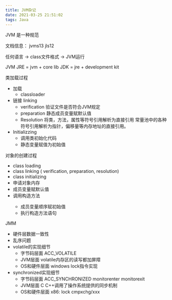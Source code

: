 ```yaml
---
title: JVM杂记
date: 2021-03-25 21:51:02
tags: Java
---
```


JVM 是一种规范
<!-- more -->

文档信息：
jvms13
jls12

任何语言 ->  class文件格式 -> JVM运行

JVM
JRE = jvm + core lib
JDK = jre + development kit

类加载过程
- 加载
  - classloader
- 链接 linking
  - verification   验证文件是否符合JVM规定
  - preparation    静态成员变量赋默认值
  - Resolution     将类，方法，属性等符号引用解析为直接引用 常量池中的各种符号引用解析为指针，偏移量等内存地址的直接引用。
- Initializzing
  - 调用类初始化代码 <clinit>
  - 静态变量赋值为初始值

对象的创建过程
- class loading
- class linking ( verification, preparation, resolution)
- class initializing
- 申请对象内存
- 成员变量赋默认值
- 调用构造方法<init>
  - 成员变量顺序赋初始值
  - 执行构造方法语句

JMM
- 硬件层数据一致性
- 乱序问题
- volatile的实现细节
  - 字节码层面   ACC_VOLATILE
  - JVM层面     volatile内存区的读写都加屏障
  - OS和硬件层面  windows lock指令实现
- synchronized实现细节
  - 字节码层面   ACC_SYNCHRONIZED   monitorenter monitorexit
  - JVM层面     C C++调用了操作系统提供的同步机制
  - OS和硬件层面   x86: lock cmpxchg/xxx
